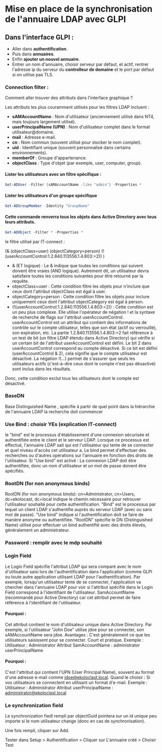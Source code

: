 # Mise en place de la synchronisation de l'annuaire LDAP avec GLPI

## Dans l'interface GLPI :

- Aller dans **authentification**.
- Puis dans **annuaires**.
- Enfin **ajouter un nouvel annuaire**.
- Entrer un nom d'annuaire, choisir serveur par défaut, et actif, rentrer l'adresse ip du serveur du **controlleur de domaine** et le port par défaut si on utilise pas TLS.

### Connection filter : 
Comment aller trouver des attributs dans l'interface graphique ? 

Les attributs les plus couramment utilisés pour les filtres LDAP incluent :

- **sAMAccountName** : Nom d'utilisateur (anciennement utilisé dans NT4, mais toujours largement utilisé).
- **userPrincipalName (UPN)** : Nom d'utilisateur complet dans le format utilisateur@domaine.
- **mail** : Adresse e-mail.
- **cn** : Nom commun (souvent utilisé pour stocker le nom complet).
- **uid** : Identifiant unique (souvent personnalisé dans certains environnements).
- **memberOf** : Groupe d'appartenance.
- **objectClass** : Type d'objet (par exemple, user, computer, group).

#### Lister les utilisateurs avec un filtre spécifique :

```powershell
Get-ADUser -Filter {sAMAccountName -like "admin"} -Properties *
```

#### Lister les utilisateurs d'un groupe spécifique

```powershell
Get-ADGroupMember -Identity "GroupName"
```
#### Cette commande renverra tous les objets dans Active Directory avec tous leurs attributs.

```powershell
Get-ADObject -Filter * -Properties *
```

le filtre utilisé par IT-connect :

(&
  (objectClass=user)
  (objectCategory=person)
  (!(userAccountControl:1.2.840.113556.1.4.803:=2))
)


* & (ET logique) : Le & indique que toutes les conditions qui suivent doivent être vraies (AND logique). Autrement dit, un utilisateur devra satisfaire toutes les conditions suivantes pour être retourné par la requête.
* objectClass=user : Cette condition filtre les objets pour n'inclure que ceux dont l'attribut objectClass est égal à user.
* objectCategory=person : Cette condition filtre les objets pour inclure uniquement ceux dont l'attribut objectCategory est égal à person.
* (!(userAccountControl:1.2.840.113556.1.4.803:=2)) : Cette condition est un peu plus complexe. Elle utilise l'opérateur de négation ! et la syntaxe de recherche de flags sur l'attribut userAccountControl. userAccountControl est un attribut qui contient des informations de contrôle sur le compte utilisateur, telles que son état (actif ou verrouillé), son expiration, etc. La partie 1.2.840.113556.1.4.803:=2 fait référence à un test de bit (un filtre LDAP étendu dans Active Directory) qui vérifie si un certain bit de l'attribut userAccountControl est défini. Le bit 2 dans userAccountControl correspond au compte désactivé. Si ce bit est défini (userAccountControl & 2), cela signifie que le compte utilisateur est désactivé. La négation !(...) permet de s'assurer que seuls les utilisateurs actifs (c'est-à-dire ceux dont le compte n'est pas désactivé) sont inclus dans les résultats.
  
Donc, cette condition exclut tous les utilisateurs dont le compte est désactivé.

### BaseDN 

Base Distinguished Name , spécifie à partir de quel point dans la hiérarchie de l'annuaire LDAP la recherche doit commencer

### Use Bind : choisir YEs (explication IT-connect)

le "bind" est le processus d'établissement d'une connexion sécurisée et authentifiée entre le client et le serveur LDAP. Lorsque ce processus est effectué, l'annuaire LDAP sait qui est l'utilisateur qui tente de se connecter et quel niveau d'accès cet utilisateur a. Le bind permet d'effectuer des recherches ou d'autres opérations sur l'annuaire en fonction des droits de l'utilisateur.
Si "Use bind" est activé : La connexion LDAP doit être authentifiée, donc un nom d'utilisateur et un mot de passe doivent être spécifiés.

### RootDN (for non anonymous binds)

RootDN (for non anonymous binds): cn=Administrator, cn=Users, dc=ekolocast, dc=local
Indique le chemin nécessaire pour retrouver l'utilisateur souhaité pour cette authentification. 
"Bind" est le processus par lequel un client LDAP s'authentifie auprès du serveur LDAP (avec ou sans mot de passe).
"Use bind" indique si l'authentification doit se faire de manière anonyme ou authentifiée.
"RootDN" spécifie le DN (Distinguished Name) utilisé pour effectuer un bind authentifié avec des droits élevés, généralement un administrateur.

### Password :  remplir avec le mdp souhaité

### Login Field 

Le Login Field spécifie l'attribut LDAP qui sera comparé avec le nom d'utilisateur saisi lors de l'authentification dans l'application (comme GLPI ou toute autre application utilisant LDAP pour l'authentification).
Par exemple, lorsqu'un utilisateur tente de se connecter, l'application va chercher dans l'annuaire LDAP pour voir si l'attribut spécifié dans le Login Field correspond à l'identifiant de l'utilisateur.
SamAccountName (recommandé pour Active Directory)
car cet attribut permet de faire référence à l'identifiant de l'utilisateur.

#### Pourquoi :
Cet attribut contient le nom d'utilisateur unique dans Active Directory. Par exemple, si l'utilisateur "John Doe" utilise jdoe pour se connecter, son sAMAccountName sera jdoe.
Avantages :
C'est généralement ce que les utilisateurs saisissent pour se connecter.
Court et pratique.
Exemple :
Utilisateur : Administrator
Attribut SamAccountName : administrator
userPrincipalName

#### Pourquoi :
C'est l'attribut qui contient l'UPN (User Principal Name), souvent au format d'une adresse e-mail comme jdoe@ekoloclast.local.
Quand le choisir :
Si vos utilisateurs se connectent en utilisant un format d'e-mail.
Exemple :
Utilisateur : Administrator
Attribut userPrincipalName : administrator@ekoloclast.local


### Le synchronization field 

Le synchronization fiedl rempli par objectGuid pointera sur un id unique peu importe si le nom utilisateur change (donc en cas de synchronisation).


Une fois rempli, cliquer sur Add.

Tester dans Setup  > Authentification > Cliquer sur L'annuaire créé > Choisir Test

